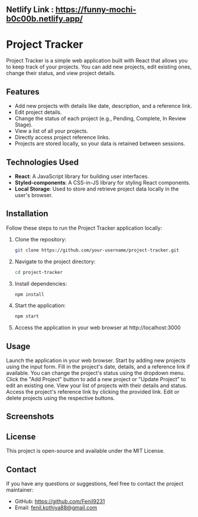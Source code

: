 
## Netlify Link : https://funny-mochi-b0c00b.netlify.app/

# Project Tracker

Project Tracker is a simple web application built with React that allows you to keep track of your projects. You can add new projects, edit existing ones, change their status, and view project details.

## Features

- Add new projects with details like date, description, and a reference link.
- Edit project details.
- Change the status of each project (e.g., Pending, Complete, In Review Stage).
- View a list of all your projects.
- Directly access project reference links.
- Projects are stored locally, so your data is retained between sessions.

## Technologies Used

- **React**: A JavaScript library for building user interfaces.
- **Styled-components**: A CSS-in-JS library for styling React components.
- **Local Storage**: Used to store and retrieve project data locally in the user's browser.

## Installation

Follow these steps to run the Project Tracker application locally:

1. Clone the repository:

   ```bash
   git clone https://github.com/your-username/project-tracker.git

2. Navigate to the project directory:
   ```bash
   cd project-tracker
   
3. Install dependencies:
   ```bash
   npm install

4. Start the application:
   ```bash
   npm start

5. Access the application in your web browser at http://localhost:3000

## Usage
Launch the application in your web browser.
Start by adding new projects using the input form.
Fill in the project's date, details, and a reference link if available.
You can change the project's status using the dropdown menu.
Click the "Add Project" button to add a new project or "Update Project" to edit an existing one.
View your list of projects with their details and status.
Access the project's reference link by clicking the provided link.
Edit or delete projects using the respective buttons.

## Screenshots

## License
This project is open-source and available under the MIT License.

## Contact
If you have any questions or suggestions, feel free to contact the project maintainer:

- GitHub: https://github.com/Fenil9231
- Email: fenil.kothiya88@gmail.com


